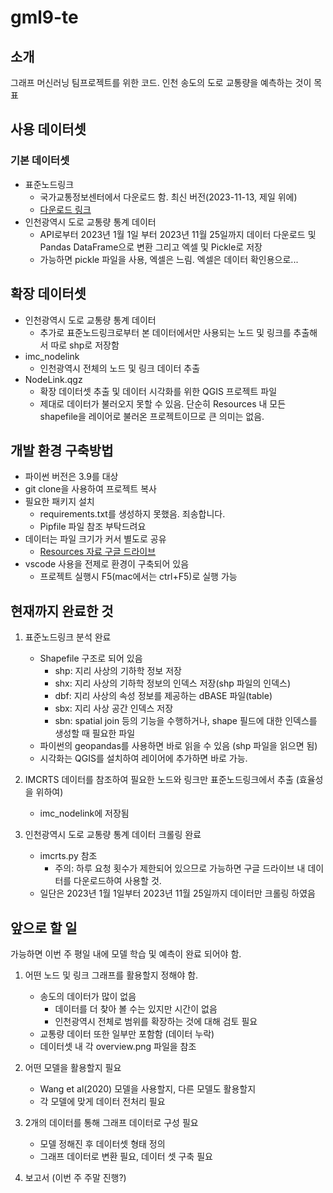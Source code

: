 # gml9-te

## 소개

그래프 머신러닝 팀프로젝트를 위한 코드. 인천 송도의 도로 교통량을 예측하는 것이 목표

## 사용 데이터셋

### 기본 데이터셋

- 표준노드링크
    - 국가교통정보센터에서 다운로드 함. 최신 버전(2023-11-13, 제일 위에)
    - [다운로드 링크](https://www.its.go.kr/nodelink/nodelinkRef)
- 인천광역시 도로 교통량 통계 데이터
    - API로부터 2023년 1월 1일 부터 2023년 11월 25일까지 데이터 다운로드 및 Pandas DataFrame으로 변환 그리고 엑셀 및 Pickle로 저장
    - 가능하면 pickle 파일을 사용, 엑셀은 느림. 엑셀은 데이터 확인용으로...

## 확장 데이터셋

- 인천광역시 도로 교통량 통계 데이터
    - 추가로 표준노드링크로부터 본 데이터에서만 사용되는 노드 및 링크를 추출해서 따로 shp로 저장함
- imc_nodelink
    - 인천광역시 전체의 노드 및 링크 데이터 추출
- NodeLink.qgz
    - 확장 데이터셋 추출 및 데이터 시각화를 위한 QGIS 프로젝트 파일
    - 제대로 데이터가 불러오지 못할 수 있음. 단순히 Resources 내 모든 shapefile을 레이어로 불러온 프로젝트이므로 큰 의미는 없음.

## 개발 환경 구축방법

- 파이썬 버전은 3.9를 대상
- git clone을 사용하여 프로젝트 복사
- 필요한 패키지 설치
    - requirements.txt를 생성하지 못했음. 죄송합니다.
    - Pipfile 파일 참조 부탁드려요
- 데이터는 파일 크기가 커서 별도로 공유
    - [Resources 자료 구글 드라이브](https://drive.google.com/drive/folders/1gbIPw4kUQB_wefAqa_iITTEIBzFW33qR?usp=sharing)
- vscode 사용을 전제로 환경이 구축되어 있음
    - 프로젝트 실행시 F5(mac에서는 ctrl+F5)로 실행 가능


## 현재까지 완료한 것

1. 표준노드링크 분석 완료
    - Shapefile 구조로 되어 있음
        + shp: 지리 사상의 기하학 정보 저장  
        + shx: 지리 사상의 기하학 정보의 인덱스 저장(shp 파일의 인덱스)  
        + dbf: 지리 사상의 속성 정보를 제공하는 dBASE 파일(table)  
        + sbx: 지리 사상 공간 인덱스 저장  
        + sbn: spatial join 등의 기능을 수행하거나, shape 필드에 대한 인덱스를 생성할 때 필요한 파일
    - 파이썬의 geopandas를 사용하면 바로 읽을 수 있음 (shp 파일을 읽으면 됨)
    - 시각화는 QGIS를 설치하여 레이어에 추가하면 바로 가능.
2. IMCRTS 데이터를 참조하여 필요한 노드와 링크만 표준노드링크에서 추출 (효율성을 위하여)
    - imc_nodelink에 저장됨

3. 인천광역시 도로 교통량 통계 데이터 크롤링 완료
    - imcrts.py 참조
        + 주의: 하루 요청 횟수가 제한되어 있으므로 가능하면 구글 드라이브 내 데이터를 다운로드하여 사용할 것.
    - 일단은 2023년 1월 1일부터 2023년 11월 25일까지 데이터만 크롤링 하였음


## 앞으로 할 일

가능하면 이번 주 평일 내에 모델 학습 및 예측이 완료 되어야 함.

1. 어떤 노드 및 링크 그래프를 활용할지 정해야 함.
    - 송도의 데이터가 많이 없음
        - 데이터를 더 찾아 볼 수는 있지만 시간이 없음
        - 인천광역시 전체로 범위를 확장하는 것에 대해 검토 필요
    - 교통량 데이터 또한 일부만 포함함 (데이터 누락)
    - 데이터셋 내 각 overview.png 파일을 참조

2. 어떤 모델을 활용할지 필요
    - Wang et al(2020) 모델을 사용할지, 다른 모델도 활용할지
    - 각 모델에 맞게 데이터 전처리 필요

3. 2개의 데이터를 통해 그래프 데이터로 구성 필요
    - 모델 정해진 후 데이터셋 형태 정의
    - 그래프 데이터로 변환 필요, 데이터 셋 구축 필요

4. 보고서 (이번 주 주말 진행?)
